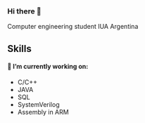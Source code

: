 ### Hi there 👋

Computer engineering student IUA Argentina

## Skills
#### 🔭 I’m currently working on:
- C/C++
- JAVA 
- SQL
- SystemVerilog
- Assembly in ARM

